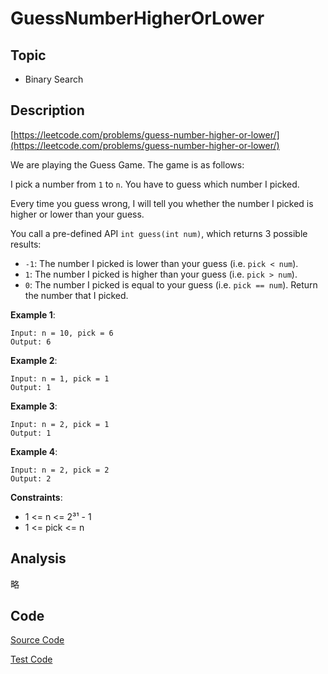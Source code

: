 # GuessNumberHigherOrLower

## Topic

- Binary Search

## Description

[https://leetcode.com/problems/guess-number-higher-or-lower/](https://leetcode.com/problems/guess-number-higher-or-lower/)

We are playing the Guess Game. The game is as follows:

I pick a number from `1` to `n`. You have to guess which number I picked.

Every time you guess wrong, I will tell you whether the number I picked is higher or lower than your guess.

You call a pre-defined API `int guess(int num)`, which returns 3 possible results:

- `-1`: The number I picked is lower than your guess (i.e. `pick < num`).
- `1`: The number I picked is higher than your guess (i.e. `pick > num`).
- `0`: The number I picked is equal to your guess (i.e. `pick == num`).
Return the number that I picked.

**Example 1**:

```
Input: n = 10, pick = 6
Output: 6
```

**Example 2**:

```
Input: n = 1, pick = 1
Output: 1
```

**Example 3**:

```
Input: n = 2, pick = 1
Output: 1
```

**Example 4**:

```
Input: n = 2, pick = 2
Output: 2
```

**Constraints**:

- 1 <= n <= 2³¹ - 1
- 1 <= pick <= n

## Analysis

略


## Code

[Source Code](../../src/main/java/com/lun/easy/GuessNumberHigherOrLower.java)

[Test Code](../../src/test/java/com/lun/easy/GuessNumberHigherOrLowerTest.java)

